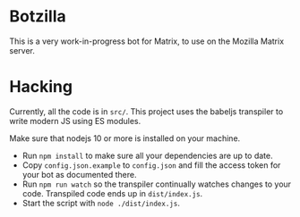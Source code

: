 Botzilla
===

This is a very work-in-progress bot for Matrix, to use on the Mozilla Matrix
server.

Hacking
===

Currently, all the code is in `src/`. This project uses the babeljs transpiler
to write modern JS using ES modules.

Make sure that nodejs 10 or more is installed on your machine.

- Run `npm install` to make sure all your dependencies are up to date.
- Copy `config.json.example` to `config.json` and fill the access token for
  your bot as documented there.
- Run `npm run watch` so the transpiler continually watches changes to your
  code. Transpiled code ends up in `dist/index.js`.
- Start the script with `node ./dist/index.js`.
